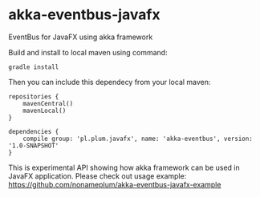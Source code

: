 akka-eventbus-javafx
====================

EventBus for JavaFX using akka framework

Build and install to local maven using command:
```
gradle install
```

Then you can include this dependecy from your local maven:
```
repositories {
    mavenCentral()
    mavenLocal()
}

dependencies {
    compile group: 'pl.plum.javafx', name: 'akka-eventbus', version: '1.0-SNAPSHOT'
}
```

This is experimental API showing how akka framework can be used in JavaFX application.
Please check out usage example: https://github.com/nonameplum/akka-eventbus-javafx-example
